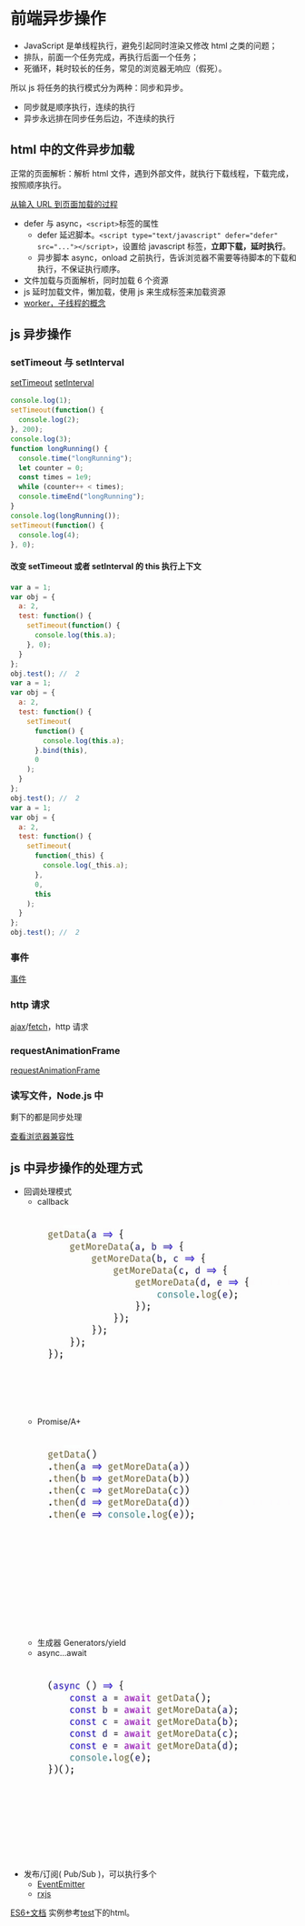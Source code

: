 # 前端异步操作

- JavaScript 是单线程执行，避免引起同时渲染又修改 html 之类的问题；
- 排队，前面一个任务完成，再执行后面一个任务；
- 死循环，耗时较长的任务，常见的浏览器无响应（假死）。

所以 js 将任务的执行模式分为两种：同步和异步。

- 同步就是顺序执行，连续的执行
- 异步永远排在同步任务后边，不连续的执行

## html 中的文件异步加载

正常的页面解析：解析 html 文件，遇到外部文件，就执行下载线程，下载完成，按照顺序执行。

[从输入 URL 到页面加载的过程](https://dailc.github.io/2018/03/12/whenyouenteraurl.html)

- defer 与 async，`<script>`标签的属性
  - defer 延迟脚本。`<script type="text/javascript" defer="defer" src="..."></script>`，设置给 javascript 标签，**立即下载，延时执行**。
  - 异步脚本 async，onload 之前执行，告诉浏览器不需要等待脚本的下载和执行，不保证执行顺序。
- 文件加载与页面解析，同时加载 6 个资源
- js 延时加载文件，懒加载，使用 js 来生成标签来加载资源
- [worker，子线程的概念](https://developer.mozilla.org/zh-CN/docs/Web/API/Web_Workers_API)

## js 异步操作

### setTimeout 与 setInterval

[setTimeout](https://developer.mozilla.org/zh-CN/docs/Web/API/Window/setTimeout)
[setInterval](https://developer.mozilla.org/fr/docs/Web/API/WindowTimers/setInterval)

```js
console.log(1);
setTimeout(function() {
  console.log(2);
}, 200);
console.log(3);
function longRunning() {
  console.time("longRunning");
  let counter = 0;
  const times = 1e9;
  while (counter++ < times);
  console.timeEnd("longRunning");
}
console.log(longRunning());
setTimeout(function() {
  console.log(4);
}, 0);
```

#### 改变 setTimeout 或者 setInterval 的 this 执行上下文

```js
var a = 1;
var obj = {
  a: 2,
  test: function() {
    setTimeout(function() {
      console.log(this.a);
    }, 0);
  }
};
obj.test(); //  2
var a = 1;
var obj = {
  a: 2,
  test: function() {
    setTimeout(
      function() {
        console.log(this.a);
      }.bind(this),
      0
    );
  }
};
obj.test(); //  2
var a = 1;
var obj = {
  a: 2,
  test: function() {
    setTimeout(
      function(_this) {
        console.log(_this.a);
      },
      0,
      this
    );
  }
};
obj.test(); //  2
```

### 事件

[事件](https://developer.mozilla.org/zh-CN/docs/Web/API/Document_Object_Model/Events)

### http 请求

[ajax](https://developer.mozilla.org/zh-CN/docs/Web/Guide/AJAX/Getting_Started)/[fetch](https://developer.mozilla.org/zh-CN/docs/Web/API/Fetch_API/Using_Fetch)，http 请求

### requestAnimationFrame

[requestAnimationFrame](https://developer.mozilla.org/zh-CN/docs/Web/API/Window/requestAnimationFrame)

### 读写文件，Node.js 中

剩下的都是同步处理

[查看浏览器兼容性](https://caniuse.com/#search=fetch)

## js 中异步操作的处理方式

- 回调处理模式
  - callback![callback](./imgs/callbacks.jpg)
  - Promise/A+![callback](./imgs/promise.jpg)
  - 生成器 Generators/yield
  - async...await![callbacks](./imgs/async...await.jpg)
- 发布/订阅( Pub/Sub )，可以执行多个
  - [EventEmitter](http://nodejs.cn/api/events.html)
  - [rxjs](https://rxjs-cn.github.io/learn-rxjs-operators/operators/combination/combineall.html)

[ES6+文档](http://es6.ruanyifeng.com/)
实例参考[test](./test/index.html)下的html。
